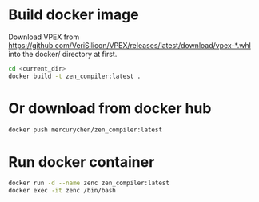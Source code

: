 # Build docker image
Download VPEX from https://github.com/VeriSilicon/VPEX/releases/latest/download/vpex-*.whl into the docker/ directory at first.
``` bash
cd <current_dir>
docker build -t zen_compiler:latest .
```

# Or download from docker hub
``` bash
docker push mercurychen/zen_compiler:latest
```

# Run docker container
``` bash
docker run -d --name zenc zen_compiler:latest
docker exec -it zenc /bin/bash
```
